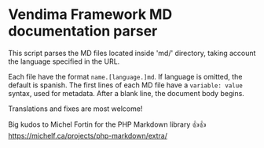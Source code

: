 # Vendima Framework MD documentation parser

This script parses the MD files located inside 'md/' directory, taking account the language specified in the URL. 

Each file have the format `name.[language.]md`. If language is omitted, the default is spanish. The first lines of each MD file have a `variable: value` syntax, used for metadata. After a blank line, the document body begins.

Translations and fixes are most welcome!

Big kudos to Michel Fortin for the PHP Markdown library 👍👍 https://michelf.ca/projects/php-markdown/extra/
